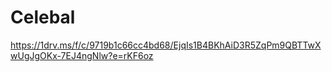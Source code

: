 # Celebal

https://1drv.ms/f/c/9719b1c66cc4bd68/EjqIs1B4BKhAiD3R5ZqPm9QBTTwXwUgJgOKx-7EJ4ngNlw?e=rKF6oz
